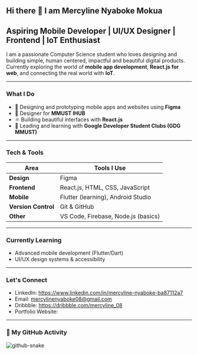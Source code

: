 ## Hi there 👋 I am Mercyline Nyaboke Mokua
## Aspiring Mobile Developer | UI/UX Designer | Frontend | IoT Enthusiast

I am a passionate Computer Science student who loves designing and building simple, human centered, impactful and beautiful digital products.  
Currently exploring the world of **mobile app development**, **React.js for web**, and connecting the real world with **IoT**.

---

### What I Do
- 📱 Designing and prototyping mobile apps and websites using **Figma**
- 📱 Designer for **MMUST IHUB**
- ⚛️ Building beautiful interfaces with **React.js**
- 💬 Leading and learning with **Google Developer Student Clubs (GDG MMUST)**

---

### Tech & Tools
| Area | Tools I Use |
|------|--------------|
| **Design** | Figma |
| **Frontend** | React.js, HTML, CSS, JavaScript |
| **Mobile** | Flutter (learning), Android Studio |
| **Version Control** | Git & GitHub |
| **Other** | VS Code, Firebase, Node.js (basics) |

---

### Currently Learning
- Advanced mobile development (Flutter/Dart)
- UI/UX design systems & accessibility

---

### Let's Connect
- LinkedIn: https://www.linkedin.com/in/mercyline-nyaboke-ba87112a7  
- Email: mercylinenyaboke08@gmail.com  
- Dribbble: https://dribbble.com/mercyline_08
- Portfolio Website: 

---

### 🐍 My GitHub Activity
<picture>
  <source media="(prefers-color-scheme: dark)" srcset="https://Mercy-line.github.io/Mercy-line/github-snake-dark.svg" />
  <source media="(prefers-color-scheme: light)" srcset="https://Mercy-line.github.io/Mercy-line/github-snake.svg" />
  <img alt="github-snake" src="https://Mercy-line.github.io/Mercy-line/github-snake.svg" />
</picture>

<!--
**Mercy-line/Mercy-line** is a ✨ _special_ ✨ repository because its `README.md` (this file) appears on your GitHub profile.

Here are some ideas to get you started:

- 🔭 I’m currently working on ...
- 🌱 I’m currently learning ...
- 👯 I’m looking to collaborate on ...
- 🤔 I’m looking for help with ...
- 💬 Ask me about ...
- 📫 How to reach me: ...
- 😄 Pronouns: ...
- ⚡ Fun fact: ...
-->
